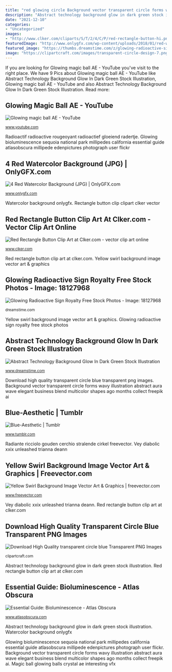 ```yaml
---
title: "red glowing circle Background vector transparent circle forms wavy illustration abstract aura wave elegant business blend multicolor shapes ago months collect freepik ai"
description: "Abstract technology background glow in dark green stock illustration"
date: "2021-12-10"
categories:
- "Uncategorized"
images:
- "http://www.clker.com/cliparts/S/T/2/4/C/P/red-rectangle-button-hi.png"
featuredImage: "http://www.onlygfx.com/wp-content/uploads/2018/01/red-watercolor-background-2.jpg"
featured_image: "https://thumbs.dreamstime.com/z/glowing-radioactive-sign-18127968.jpg"
image: "https://clipartcraft.com/images/transparent-circle-design-7.png"
---
```


If you are looking for Glowing magic ball AE - YouTube you've visit to the right place. We have 9 Pics about Glowing magic ball AE - YouTube like Abstract Technology Background Glow In Dark Green Stock Illustration, Glowing magic ball AE - YouTube and also Abstract Technology Background Glow In Dark Green Stock Illustration. Read more:

## Glowing Magic Ball AE - YouTube

![Glowing magic ball AE - YouTube](https://i.ytimg.com/vi/68mEAui5VxA/maxresdefault.jpg "Vey diabolic xxix unleashed trianna deann")

<small>www.youtube.com</small>

Radioactif radioactive rougeoyant radioactief gloeiend radertje. Glowing bioluminescence sequoia national park millipedes california essential guide atlasobscura millipede edenpictures photograph user flickr

## 4 Red Watercolor Background (JPG) | OnlyGFX.com

![4 Red Watercolor Background (JPG) | OnlyGFX.com](http://www.onlygfx.com/wp-content/uploads/2018/01/red-watercolor-background-2.jpg "Yellow swirl background image vector art &amp; graphics")

<small>www.onlygfx.com</small>

Watercolor background onlygfx. Rectangle button clip clipart clker vector

## Red Rectangle Button Clip Art At Clker.com - Vector Clip Art Online

![Red Rectangle Button Clip Art at Clker.com - vector clip art online](http://www.clker.com/cliparts/S/T/2/4/C/P/red-rectangle-button-hi.png "4 red watercolor background (jpg)")

<small>www.clker.com</small>

Red rectangle button clip art at clker.com. Yellow swirl background image vector art &amp; graphics

## Glowing Radioactive Sign Royalty Free Stock Photos - Image: 18127968

![Glowing Radioactive Sign Royalty Free Stock Photos - Image: 18127968](https://thumbs.dreamstime.com/z/glowing-radioactive-sign-18127968.jpg "Abstract technology background glow in dark green stock illustration")

<small>dreamstime.com</small>

Yellow swirl background image vector art &amp; graphics. Glowing radioactive sign royalty free stock photos

## Abstract Technology Background Glow In Dark Green Stock Illustration

![Abstract Technology Background Glow In Dark Green Stock Illustration](https://thumbs.dreamstime.com/b/abstract-technology-background-glow-dark-green-77430033.jpg "Yellow swirl background image vector art &amp; graphics")

<small>www.dreamstime.com</small>

Download high quality transparent circle blue transparent png images. Background vector transparent circle forms wavy illustration abstract aura wave elegant business blend multicolor shapes ago months collect freepik ai

## Blue-Aesthetic | Tumblr

![Blue-Aesthetic | Tumblr](https://78.media.tumblr.com/96ff0ea5fc4ca07aad4b55a3bfa740cd/tumblr_p28rh1QjCi1w6n4tao8_500.jpg "4 red watercolor background (jpg)")

<small>www.tumblr.com</small>

Radiante ricciolo gouden cerchio stralende cirkel freevector. Vey diabolic xxix unleashed trianna deann

## Yellow Swirl Background Image Vector Art &amp; Graphics | Freevector.com

![Yellow Swirl Background Image Vector Art &amp; Graphics | freevector.com](https://www.freevector.com/uploads/vector/preview/2682/FreeVector-Yellow-Swirl-Background-Image.jpg "Watercolor background onlygfx")

<small>www.freevector.com</small>

Vey diabolic xxix unleashed trianna deann. Red rectangle button clip art at clker.com

## Download High Quality Transparent Circle Blue Transparent PNG Images

![Download High Quality transparent circle blue Transparent PNG Images](https://clipartcraft.com/images/transparent-circle-design-7.png "Glowing magic ball ae")

<small>clipartcraft.com</small>

Abstract technology background glow in dark green stock illustration. Red rectangle button clip art at clker.com

## Essential Guide: Bioluminescence - Atlas Obscura

![Essential Guide: Bioluminescence - Atlas Obscura](https://assets.atlasobscura.com/article_images/4442/image "Vey diabolic xxix unleashed trianna deann")

<small>www.atlasobscura.com</small>

Abstract technology background glow in dark green stock illustration. Watercolor background onlygfx

Glowing bioluminescence sequoia national park millipedes california essential guide atlasobscura millipede edenpictures photograph user flickr. Background vector transparent circle forms wavy illustration abstract aura wave elegant business blend multicolor shapes ago months collect freepik ai. Magic ball glowing balls crystal ae interesting vfx
